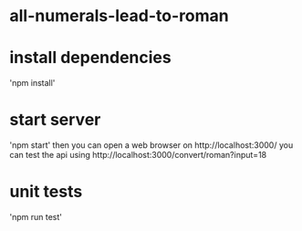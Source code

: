 # all-numerals-lead-to-roman
# install dependencies
'npm install'
# start server
'npm start'
then you can open a web browser on http://localhost:3000/
you can test the api using http://localhost:3000/convert/roman?input=18
# unit tests
'npm run test'